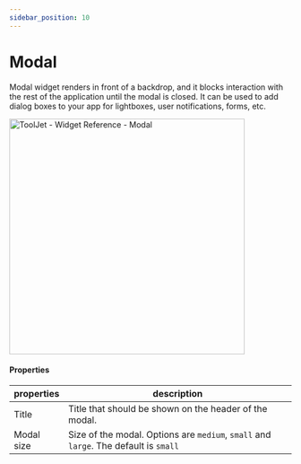 ```yaml
---
sidebar_position: 10
---
```


# Modal

Modal widget renders in front of a backdrop, and it blocks interaction with the rest of the application until the modal is closed. It can be used to add dialog boxes to your app for lightboxes, user notifications, forms, etc.


<img class="screenshot-full" src="/img/widgets/modal/modal.gif" alt="ToolJet - Widget Reference - Modal" height="420"/>


#### Properties

| properties      | description |
| ----------- | ----------- |
| Title | Title that should be shown on the header of the modal.|
| Modal size| Size of the modal. Options are `medium`, `small` and `large`. The default is `small`|